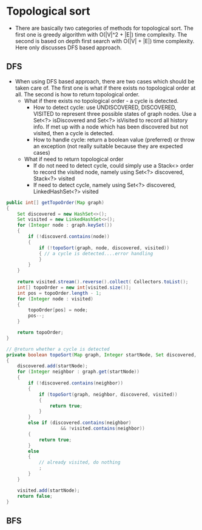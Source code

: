 
# Topological sort
* There are basically two categories of methods for topological sort. The first one is greedy algorithm with O\(\|V\|^2 + \|E\|\) time complexity. The second is based on depth first search with O\(\|V\| + \|E\|\) time complexity. Here only discusses DFS based approach. 

## DFS
* When using DFS based approach, there are two cases which should be taken care of. The first one is what if there exists no topological order at all. The second is how to return topological order.
  * What if there exists no topological order - a cycle is detected. 
    * How to detect cycle: use UNDISCOVERED, DISCOVERED, VISITED to represent three possible states of graph nodes. Use a Set&lt;?&gt; isDiscovered and Set&lt;?&gt; isVisited to record all history info. If met up with a node which has been discovered but not visited, then a cycle is detected. 
    * How to handle cycle: return a boolean value \(preferred\) or throw an exception \(not really suitable because they are expected cases\)
  * What if need to return topological order
    * If do not need to detect cycle, could simply use a Stack&lt;&gt; order to record the visited node, namely using Set&lt;?&gt; discovered, Stack&lt;?&gt; visited 
    * If need to detect cycle, namely using Set&lt;?&gt; discovered, LinkedHashSet&lt;?&gt; visited

```java
public int[] getTopoOrder(Map graph) 
{
    Set discovered = new HashSet<>(); 
    Set visited = new LinkedHashSet<>(); 
    for (Integer node : graph.keySet()) 
    { 
        if (!discoverd.contains(node)) 
        { 
            if (!topoSort(graph, node, discovered, visited)) 
            { // a cycle is detected....error handling 
            } 
        } 
    }
    
    return visited.stream().reverse().collect( Collectors.toList(); 
    int[] topoOrder = new int[visited.size()];
    int pos = topoOrder.length - 1; 
    for (Integer node : visited) 
    {
        topoOrder[pos] = node; 
        pos--; 
    }

    return topoOrder; 
}

// @return whether a cycle is detected
private boolean topoSort(Map graph, Integer startNode, Set discovered, Set visited)
{
    discovered.add(startNode);
    for (Integer neighbor : graph.get(startNode))
    {
        if (!discovered.contains(neighbor))
        {
            if (topoSort(graph, neighbor, discovered, visited))
            {
                return true;
            }
        }
        else if (discovered.contains(neighbor) 
                    && !visited.contains(neighbor))
        {
            return true;
        }
        else
        {
            // already visited, do nothing
            ;
        }
    }

    visited.add(startNode);
    return false;
}
```

## BFS